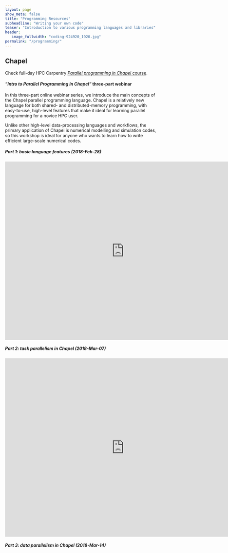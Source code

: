 ```yaml
---
layout: page
show_meta: false
title: "Programming Resources"
subheadline: "Writing your own code"
teaser: "Introduction to various programming languages and libraries"
header:
   image_fullwidth: "coding-924920_1920.jpg"
permalink: "/programming/"
---
```


<!-- 1. Open `_config.yml` and work it through, it's well documented -->
<!-- 1. [Read the documentation][1] to check out all features of *Feeling Responsive*. -->
<!--  [1]: {{ site.url }}{{ site.baseurl }}/documentation/ -->

## Chapel

Check full-day HPC Carpentry
[*Parallel programming in Chapel* course](https://hpc-carpentry.github.io/hpc-chapel).

#### *"Intro to Parallel Programming in Chapel"* three-part webinar

In this three-part online webinar series, we introduce the main concepts of the Chapel parallel
programming language. Chapel is a relatively new language for both shared- and distributed-memory
programming, with easy-to-use, high-level features that make it ideal for learning parallel programming
for a novice HPC user.

Unlike other high-level data-processing languages and workflows, the primary application of Chapel is
numerical modelling and simulation codes, so this workshop is ideal for anyone who wants to learn how to
write efficient large-scale numerical codes.

##### Part 1: basic language features (2018-Feb-28)

<div class="flex-video">
	<iframe width="780" height="585" src="https://www.youtube.com/embed/vQEBzax7PWU" frameborder="0"
	allow="autoplay; encrypted-media" allowfullscreen></iframe>
</div>

##### Part 2: task parallelism in Chapel (2018-Mar-07)

<div class="flex-video">
	<iframe width="780" height="585" src="https://www.youtube.com/embed/kCI0riVEjlk" frameborder="0"
	allow="autoplay; encrypted-media" allowfullscreen></iframe>
</div>

##### Part 3: data parallelism in Chapel (2018-Mar-14)

&nbsp;


